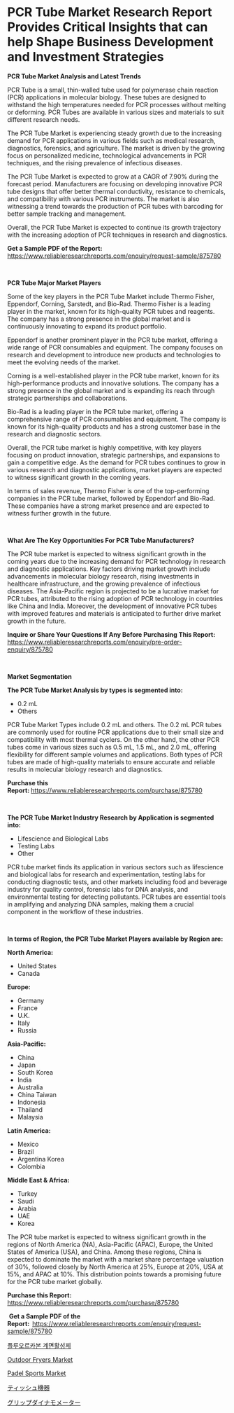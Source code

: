 <p><h1>PCR Tube Market Research Report Provides Critical Insights that can help Shape Business Development and Investment Strategies</h1></p><p><strong>PCR Tube Market Analysis and Latest Trends</strong></p>
<p><p>PCR Tube is a small, thin-walled tube used for polymerase chain reaction (PCR) applications in molecular biology. These tubes are designed to withstand the high temperatures needed for PCR processes without melting or deforming. PCR Tubes are available in various sizes and materials to suit different research needs.</p><p>The PCR Tube Market is experiencing steady growth due to the increasing demand for PCR applications in various fields such as medical research, diagnostics, forensics, and agriculture. The market is driven by the growing focus on personalized medicine, technological advancements in PCR techniques, and the rising prevalence of infectious diseases.</p><p>The PCR Tube Market is expected to grow at a CAGR of 7.90% during the forecast period. Manufacturers are focusing on developing innovative PCR tube designs that offer better thermal conductivity, resistance to chemicals, and compatibility with various PCR instruments. The market is also witnessing a trend towards the production of PCR tubes with barcoding for better sample tracking and management.</p><p>Overall, the PCR Tube Market is expected to continue its growth trajectory with the increasing adoption of PCR techniques in research and diagnostics.</p></p>
<p><strong>Get a Sample PDF of the Report:&nbsp;</strong> <a href="https://www.reliableresearchreports.com/enquiry/request-sample/875780">https://www.reliableresearchreports.com/enquiry/request-sample/875780</a></p>
<p>&nbsp;</p>
<p><strong>PCR Tube Major Market Players</strong></p>
<p><p>Some of the key players in the PCR Tube Market include Thermo Fisher, Eppendorf, Corning, Sarstedt, and Bio-Rad. Thermo Fisher is a leading player in the market, known for its high-quality PCR tubes and reagents. The company has a strong presence in the global market and is continuously innovating to expand its product portfolio.</p><p>Eppendorf is another prominent player in the PCR tube market, offering a wide range of PCR consumables and equipment. The company focuses on research and development to introduce new products and technologies to meet the evolving needs of the market.</p><p>Corning is a well-established player in the PCR tube market, known for its high-performance products and innovative solutions. The company has a strong presence in the global market and is expanding its reach through strategic partnerships and collaborations.</p><p>Bio-Rad is a leading player in the PCR tube market, offering a comprehensive range of PCR consumables and equipment. The company is known for its high-quality products and has a strong customer base in the research and diagnostic sectors.</p><p>Overall, the PCR tube market is highly competitive, with key players focusing on product innovation, strategic partnerships, and expansions to gain a competitive edge. As the demand for PCR tubes continues to grow in various research and diagnostic applications, market players are expected to witness significant growth in the coming years.</p><p>In terms of sales revenue, Thermo Fisher is one of the top-performing companies in the PCR tube market, followed by Eppendorf and Bio-Rad. These companies have a strong market presence and are expected to witness further growth in the future.</p></p>
<p>&nbsp;</p>
<p><strong>What Are The Key Opportunities For PCR Tube Manufacturers?</strong></p>
<p><p>The PCR tube market is expected to witness significant growth in the coming years due to the increasing demand for PCR technology in research and diagnostic applications. Key factors driving market growth include advancements in molecular biology research, rising investments in healthcare infrastructure, and the growing prevalence of infectious diseases. The Asia-Pacific region is projected to be a lucrative market for PCR tubes, attributed to the rising adoption of PCR technology in countries like China and India. Moreover, the development of innovative PCR tubes with improved features and materials is anticipated to further drive market growth in the future.</p></p>
<p><strong>Inquire or Share Your Questions If Any Before Purchasing This Report:</strong> <a href="https://www.reliableresearchreports.com/enquiry/pre-order-enquiry/875780">https://www.reliableresearchreports.com/enquiry/pre-order-enquiry/875780</a></p>
<p>&nbsp;</p>
<p><strong>Market Segmentation</strong></p>
<p><strong>The PCR Tube Market Analysis by types is segmented into:</strong></p>
<p><ul><li>0.2 mL</li><li>Others</li></ul></p>
<p><p>PCR Tube Market Types include 0.2 mL and others. The 0.2 mL PCR tubes are commonly used for routine PCR applications due to their small size and compatibility with most thermal cyclers. On the other hand, the other PCR tubes come in various sizes such as 0.5 mL, 1.5 mL, and 2.0 mL, offering flexibility for different sample volumes and applications. Both types of PCR tubes are made of high-quality materials to ensure accurate and reliable results in molecular biology research and diagnostics.</p></p>
<p><strong>Purchase this Report:&nbsp;</strong><a href="https://www.reliableresearchreports.com/purchase/875780">https://www.reliableresearchreports.com/purchase/875780</a></p>
<p>&nbsp;</p>
<p><strong>The PCR Tube Market Industry Research by Application is segmented into:</strong></p>
<p><ul><li>Lifescience and Biological Labs</li><li>Testing Labs</li><li>Other</li></ul></p>
<p><p>PCR tube market finds its application in various sectors such as lifescience and biological labs for research and experimentation, testing labs for conducting diagnostic tests, and other markets including food and beverage industry for quality control, forensic labs for DNA analysis, and environmental testing for detecting pollutants. PCR tubes are essential tools in amplifying and analyzing DNA samples, making them a crucial component in the workflow of these industries.</p></p>
<p>&nbsp;</p>
<p><strong>In terms of Region, the PCR Tube Market Players available by Region are:</strong></p>
<p>
    <p> <strong> North America: </strong>
        <ul>
            <li>United States</li>
            <li>Canada</li>
        </ul>
        </p> 
    <p> <strong> Europe: </strong>
        <ul>
            <li>Germany</li>
            <li>France</li>
            <li>U.K.</li>
            <li>Italy</li>
            <li>Russia</li>
        </ul>
        </p> 
    <p> <strong> Asia-Pacific: </strong>
        <ul>
            <li>China</li>
            <li>Japan</li>
            <li>South Korea</li>
            <li>India</li>
            <li>Australia</li>
            <li>China Taiwan</li>
            <li>Indonesia</li>
            <li>Thailand</li>
            <li>Malaysia</li>
        </ul>
        </p> 
    <p> <strong> Latin America: </strong>
        <ul>
            <li>Mexico</li>
            <li>Brazil</li>
            <li>Argentina Korea</li>
            <li>Colombia</li>
        </ul>
        </p> 
    <p> <strong> Middle East & Africa: </strong>
        <ul>
            <li>Turkey</li>
            <li>Saudi</li>
            <li>Arabia</li>
            <li>UAE</li>
            <li>Korea</li>
        </ul>
    </p>
    </p>
<p><p>The PCR tube market is expected to witness significant growth in the regions of North America (NA), Asia-Pacific (APAC), Europe, the United States of America (USA), and China. Among these regions, China is expected to dominate the market with a market share percentage valuation of 30%, followed closely by North America at 25%, Europe at 20%, USA at 15%, and APAC at 10%. This distribution points towards a promising future for the PCR tube market globally.</p></p>
<p><strong>Purchase this Report: </strong><a href="https://www.reliableresearchreports.com/purchase/875780">https://www.reliableresearchreports.com/purchase/875780</a></p>
<p>&nbsp;<strong>Get a Sample PDF of the Report:&nbsp;&nbsp;</strong><a href="https://www.reliableresearchreports.com/enquiry/request-sample/875780">https://www.reliableresearchreports.com/enquiry/request-sample/875780</a></p>
<p><strong></strong></p>
<p><p><a href="https://medium.com/@felipegrrady654556/%ED%98%95%EC%9D%B4%EC%84%B1-%ED%91%9C%EB%A9%B4%ED%99%9C%EC%84%B1%EC%A0%9C-%EC%8B%9C%EC%9E%A5-%EC%84%B1%EA%B3%B5%EC%A0%81%EC%9D%B8-%EB%B9%84%EC%A6%88%EB%8B%88%EC%8A%A4-%EC%A0%84%EB%9E%B5%EC%9D%98-%EC%97%B4%EC%87%A0-2031%EB%85%84%EA%B9%8C%EC%A7%80-%EC%98%88%EC%B8%A1-43bf17522b9f">플루오르카본 계면활성제</a></p><p><a href="https://github.com/bobicer/Market-Research-Report-List-2/blob/main/outdoor-fryers-market.md">Outdoor Fryers Market</a></p><p><a href="https://github.com/timeliteaut/Market-Research-Report-List-1/blob/main/padel-sports-market.md">Padel Sports Market</a></p><p><a href="https://medium.com/@alyle7648/%E6%AC%A1%E3%81%AE%E6%96%87%E7%AB%A0%E3%82%92%E6%97%A5%E6%9C%AC%E8%AA%9E%E3%81%AB%E7%BF%BB%E8%A8%B3%E3%81%97%E3%81%A6%E3%81%8F%E3%81%A0%E3%81%95%E3%81%84-2024%E5%B9%B4%E3%81%8B%E3%82%892031%E5%B9%B4%E3%81%BE%E3%81%A7%E3%81%AE%E4%BA%88%E6%B8%AC%E3%81%95%E3%82%8C%E3%82%8B%E3%83%86%E3%82%A3%E3%83%83%E3%82%B7%E3%83%A5%E6%A9%9F%E5%99%A8%E5%B8%82%E5%A0%B4%E3%81%AE%E5%8B%95%E5%90%91%E3%81%A8%E5%B8%82%E5%A0%B4%E5%88%86%E6%9E%90%E3%83%86%E3%82%A3%E3%83%83%E3%82%B7%E3%83%A5%E6%A9%9F%E5%99%A8%E5%B8%82%E5%A0%B4%E3%81%AE%E5%8B%95%E5%90%91%E3%81%A8%E5%B8%82%E5%A0%B4%E5%88%86%E6%9E%90%E3%81%AF-2024%E5%B9%B4%E3%81%8B%E3%82%892031%E5%B9%B4%E3%81%BE%E3%81%A7%E3%81%AE%E6%9C%9F%E9%96%93%E3%81%AB%E4%BA%88%E6%B8%AC%E3%81%95%E3%82%8C%E3%81%A6%E3%81%84%E3%81%BE%E3%81%99-c749768ff480">ティッシュ機器</a></p><p><a href="https://medium.com/@abdielkilback/%E3%82%B0%E3%83%AA%E3%83%83%E3%83%97%E3%83%80%E3%82%A4%E3%83%8A%E3%83%A2%E3%83%A1%E3%83%BC%E3%82%BF%E3%83%BC%E3%81%AE%E5%B8%82%E5%A0%B4%E8%A6%8F%E6%A8%A1%E3%81%A8%E5%B8%82%E5%A0%B4%E5%8B%95%E5%90%91-%E5%AE%8C%E5%85%A8%E3%81%AA%E6%A5%AD%E7%95%8C%E6%A6%82%E8%A6%81-2024%E5%B9%B4%E3%81%8B%E3%82%892031%E5%B9%B4%E3%81%BE%E3%81%A7-c03729d682ba">グリップダイナモメーター</a></p></p>